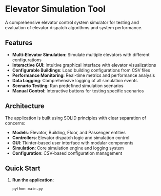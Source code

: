 # Elevator Simulation Tool

A comprehensive elevator control system simulator for testing and evaluation of elevator dispatch algorithms and system performance.

## Features

- **Multi-Elevator Simulation**: Simulate multiple elevators with different configurations
- **Interactive GUI**: Intuitive graphical interface with elevator visualizations
- **Configurable Buildings**: Load building configurations from CSV files
- **Performance Monitoring**: Real-time metrics and performance analysis
- **Data Logging**: Comprehensive logging of all simulation events
- **Scenario Testing**: Run predefined simulation scenarios
- **Manual Control**: Interactive buttons for testing specific scenarios

## Architecture

The application is built using SOLID principles with clear separation of concerns:

- **Models**: Elevator, Building, Floor, and Passenger entities
- **Controllers**: Elevator dispatch logic and simulation control
- **GUI**: Tkinter-based user interface with modular components
- **Simulation**: Core simulation engine and logging system
- **Configuration**: CSV-based configuration management

## Quick Start

1. **Run the application**:
   ```bash
   python main.py